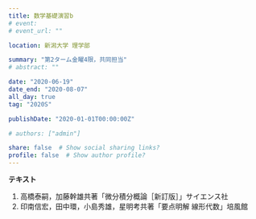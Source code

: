 ```yaml
---
title: 数学基礎演習b
# event: 
# event_url: ""

location: 新潟大学 理学部

summary: "第2ターム金曜4限，共同担当"
# abstract: ""

date: "2020-06-19"
date_end: "2020-08-07"
all_day: true
tag: "2020S"

publishDate: "2020-01-01T00:00:00Z"

# authors: ["admin"]

share: false  # Show social sharing links?
profile: false  # Show author profile?
---
```


**テキスト**

1. 高橋泰嗣，加藤幹雄共著「微分積分概論［新訂版］」サイエンス社
2. 印南信宏，田中環，小島秀雄，星明考共著「要点明解 線形代数」培風館
